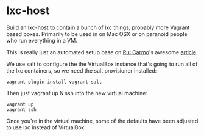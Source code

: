 lxc-host
========

Build an lxc-host to contain a bunch of lxc things, probably more Vagrant based boxes.  Primarily to be used in on Mac OSX or on paranoid people who run everything in a VM.

This is really just an automated setup base on [Rui Carmo](http://taoofmac.com/space/people/Rui%20Carmo)'s awesome [article](http://taoofmac.com/space/HOWTO/Vagrant).

We use salt to configure the the VirtualBox instance that's going to run all of the lxc containers, so we need the salt provisioner installed:

    vagrant plugin install vagrant-salt

Then just vagrant up & ssh into the new virtual machine:

    vagrant up
    vagrant ssh

Once you're in the virtual machine, some of the defaults have been adjusted to use lxc instead of VirtualBox.


